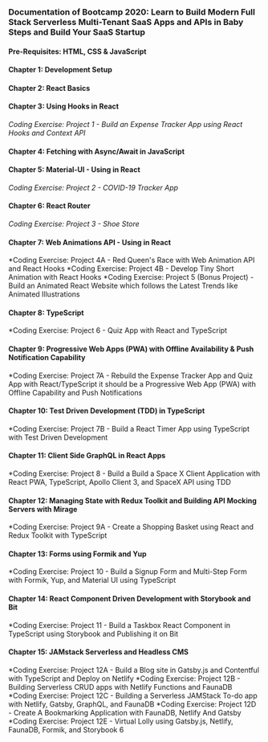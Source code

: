 ### Documentation of Bootcamp 2020: Learn to Build Modern Full Stack Serverless Multi-Tenant SaaS Apps and APIs in Baby Steps and Build Your SaaS Startup

#### Pre-Requisites: HTML, CSS & JavaScript

#### Chapter 1: Development Setup
#### Chapter 2: React Basics
#### Chapter 3: Using Hooks in React
*Coding Exercise: Project 1 - Build an Expense Tracker App using React Hooks and Context API*
#### Chapter 4: Fetching with Async/Await in JavaScript
#### Chapter 5: Material-UI - Using in React
*Coding Exercise: Project 2 - COVID-19 Tracker App*
#### Chapter 6: React Router
*Coding Exercise: Project 3 - Shoe Store*
#### Chapter 7: Web Animations API - Using in React
*Coding Exercise: Project 4A - Red Queen's Race with Web Animation API and React Hooks
*Coding Exercise: Project 4B - Develop Tiny Short Animation with React Hooks
*Coding Exercise: Project 5 (Bonus Project) - Build an Animated React Website which follows the Latest Trends like Animated Illustrations
#### Chapter 8: TypeScript
*Coding Exercise: Project 6 - Quiz App with React and TypeScript
#### Chapter 9: Progressive Web Apps (PWA) with Offline Availability & Push Notification Capability
*Coding Exercise: Project 7A - Rebuild the Expense Tracker App and Quiz App with React/TypeScript it should be a Progressive Web App (PWA) with Offline Capability and Push Notifications
#### Chapter 10: Test Driven Development (TDD) in TypeScript
*Coding Exercise: Project 7B - Build a React Timer App using TypeScript with Test Driven Development
#### Chapter 11: Client Side GraphQL in React Apps
*Coding Exercise: Project 8 - Build a Build a Space X Client Application with React PWA, TypeScript, Apollo Client 3, and SpaceX API using TDD
#### Chapter 12: Managing State with Redux Toolkit and Building API Mocking Servers with Mirage
*Coding Exercise: Project 9A - Create a Shopping Basket using React and Redux Toolkit with TypeScript
#### Chapter 13: Forms using Formik and Yup
*Coding Exercise: Project 10 - Build a Signup Form and Multi-Step Form with Formik, Yup, and Material UI using TypeScript
#### Chapter 14: React Component Driven Development with Storybook and Bit
*Coding Exercise: Project 11 - Build a Taskbox React Component in TypeScript using Storybook and Publishing it on Bit
#### Chapter 15: JAMstack Serverless and Headless CMS
*Coding Exercise: Project 12A - Build a Blog site in Gatsby.js and Contentful with TypeScript and Deploy on Netlify
*Coding Exercise: Project 12B - Building Serverless CRUD apps with Netlify Functions and FaunaDB
*Coding Exercise: Project 12C - Building a Serverless JAMStack To-do app with Netlify, Gatsby, GraphQL, and FaunaDB
*Coding Exercise: Project 12D - Create A Bookmarking Application with FaunaDB, Netlify And Gatsby
*Coding Exercise: Project 12E - Virtual Lolly using Gatsby.js, Netlify, FaunaDB, Formik, and Storybook 6

